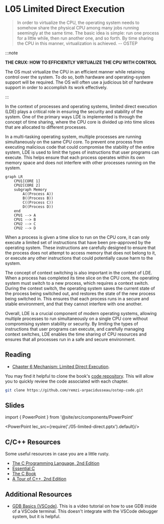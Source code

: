 # L05 Limited Direct Execution

> In order to virtualize the CPU, the operating system needs to somehow
> share the physical CPU among many jobs running seemingly at the same
> time. The basic idea is simple: run one process for a little while,
> then run another one, and so forth. By time sharing the CPU in this
> manner, virtualization is achieved.
-- OSTEP

:::note

**THE CRUX: HOW TO EFFICIENTLY VIRTUALIZE THE CPU WITH CONTROL**

The OS must virtualize the CPU in an efficient manner while retaining
control over the system. To do so, both hardware and operating-system
support will be required. The OS will often use a judicious bit of
hardware support in order to accomplish its work effectively.

:::

In the context of processes and operating systems, limited direct
execution (LDE) plays a critical role in ensuring the security and
stability of the system. One of the primary ways LDE is implemented is
through the concept of time sharing, where the CPU core is divided up
into time slices that are allocated to different processes.

In a multi-tasking operating system, multiple processes are running
simultaneously on the same CPU core. To prevent one process from
executing malicious code that could compromise the stability of the
entire system, LDE is used to limit the types of instructions that
user programs can execute. This helps ensure that each process
operates within its own memory space and does not interfere with other
processes running on the system.

```mermaid
graph LR
    CPU1[CORE 1]
    CPU2[CORE 2]
    subgraph Memory
        A((Process A))
        B((Process B))
        C((Process C))
        D((Process D))
    end
    CPU1 --> A
    CPU1 --> B
    CPU2 --> C
    CPU2 --> D
```

When a process is given a time slice to run on the CPU core, it can
only execute a limited set of instructions that have been pre-approved
by the operating system. These instructions are carefully designed to
ensure that the process does not attempt to access memory that does
not belong to it, or execute any other instructions that could
potentially cause harm to the system.

The concept of context switching is also important in the context of
LDE. When a process has completed its time slice on the CPU core, the
operating system must switch to a new process, which requires a
context switch. During the context switch, the operating system saves
the current state of the process being switched out, and restores the
state of the new process being switched in. This ensures that each
process runs in a secure and stable environment, and that they cannot
interfere with one another.

Overall, LDE is a crucial component of modern operating systems,
allowing multiple processes to run simultaneously on a single CPU core
without compromising system stability or security. By limiting the
types of instructions that user programs can execute, and carefully
managing context switches, LDE enables the time sharing of CPU
resources and ensures that all processes run in a safe and secure
environment.

## Reading

- [Chapter 6 Mechanism: Limited Direct Execution](https://pages.cs.wisc.edu/~remzi/OSTEP/cpu-mechanisms.pdf).

You may find it helpful to clone the book's [code repository](https://github.com/remzi-arpacidusseau/ostep-code). This will allow you to quickly review the code associated with each chapter.

```bash
git clone https://github.com/remzi-arpacidusseau/ostep-code.git
```

## Slides

import { PowerPoint } from '@site/src/components/PowerPoint'

<PowerPoint lec_src={require('./05-limited-direct.pptx').default}/>

## C/C++ Resources

Some useful resources in case you are a little rusty.

- [The C Programming Language, 2nd Edition](pathname:///resources/the-c-programming-language.pdf)
- [Essential C](pathname:///resources/essential-c.pdf)
- [The C Book](https://publications.gbdirect.co.uk//c_book)
- [A Tour of C++, 2nd Edition](pathname:///resources/a-tour-of-c++-2nd.pdf)

## Additional Resources

- [GDB Basics (VSCode)](https://youtu.be/u6iXfpBDU3w). This is a video tutorial on how to use GDB inside of a VSCode terminal. This doesn't integrate with the VSCode debugger system, but it is helpful.
